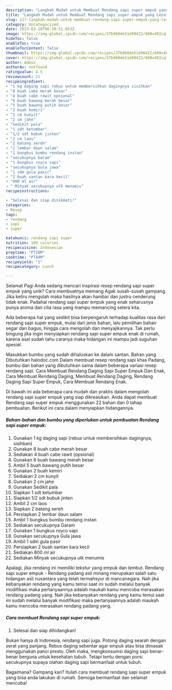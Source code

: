```yaml
---
description: "Langkah Mudah untuk Membuat Rendang sapi super empuk yang Lezat Sekali"
title: "Langkah Mudah untuk Membuat Rendang sapi super empuk yang Lezat Sekali"
slug: 217-langkah-mudah-untuk-membuat-rendang-sapi-super-empuk-yang-lezat-sekali
category: Uncategorized
date: 2023-03-28T06:39:51.053Z
image: https://img-global.cpcdn.com/recipes/37b968de51d98422/680x482cq70/rendang-sapi-super-empuk-foto-resep-utama.jpg
hideToc: false
enableToc: true
enableTocContent: false
thumbnail: https://img-global.cpcdn.com/recipes/37b968de51d98422/680x482cq70/rendang-sapi-super-empuk-foto-resep-utama.jpg
cover: https://img-global.cpcdn.com/recipes/37b968de51d98422/680x482cq70/rendang-sapi-super-empuk-foto-resep-utama.jpg
author: Admin
authorAv: notfound
ratingvalue: 4.5
reviewcount: 21
recipeingredient:
- "1 kg daging sapi rebus untuk membersihkan dagingnya sisihkan"
- "8 buah cabe merah besar"
- "4 buah cabe rawit opsional"
- "6 buah bawang merah besar"
- "5 buah bawang putih besar"
- "2 buah kemiri"
- "2 cm kunyit"
- "2 cm jahe"
- "Sedikit pala"
- "1 sdt ketumbar"
- "1/2 sdt bubuk jinten"
- "2 cm laos"
- "2 batang sereh"
- "2 lembar daun salam"
- "1 bungkus bumbu rendang instan"
- "secukupnya Garam"
- "1 bungkus royco sapi"
- "secukupnya Gula jawa"
- "1 sdm gula pasir"
- "2 buah santan kara kecil"
- "800 ml air"
- " Minyak secukupnya utk menumis"
recipeinstructions:

- "Selesai dan siap dinikmati!"
categories:
- Resep
tags:
- rendang
- sapi
- super

katakunci: rendang sapi super 
nutrition: 109 calories
recipecuisine: Indonesian
preptime: "PT28M"
cooktime: "PT44M"
recipeyield: "1"
recipecategory: Lunch

---
```



Selamat Pagi Anda sedang mencari inspirasi resep rendang sapi super empuk yang unik? Cara membuatnya memang Agak susah-susah gampang. Jika keliru mengolah maka hasilnya akan hambar dan justru cenderung tidak enak. Padahal rendang sapi super empuk yang enak seharusnya punya aroma dan cita rasa yang mampu memancing selera kita.


Ada beberapa hal yang sedikit bisa berpengaruh terhadap kualitas rasa dari rendang sapi super empuk, mulai dari jenis bahan, lalu pemilihan bahan segar dan bagus, hingga cara mengolah dan menyajikannya. Tak perlu bingung jika ingin menyiapkan rendang sapi super empuk enak di rumah, karena asal sudah tahu caranya maka hidangan ini mampu jadi suguhan spesial.

Masukkan bumbu yang sudah dihaluskan ke dalam santan. Bahan yang Dibutuhkan halodoc.com Dalam membuat resep rendang sapi khas Padang, bumbu dan bahan yang dibutuhkan sama dalam beberapa variasi resep rendang sapi. Cara Membuat Rendang Daging Sapi Super Empuk Dan Enak, Cara Membuat Rendang Daging, Membuat Rendang Daging, Rendang Daging Sapi Super Empuk, Cara Membuat Rendang Enak.


Di bawah ini ada beberapa cara mudah dan praktis dalam mengolah rendang sapi super empuk yang siap dikreasikan. Anda dapat membuat Rendang sapi super empuk menggunakan 22 bahan dan 0 tahap pembuatan. Berikut ini cara dalam menyiapkan hidangannya.

<!--inarticleads1-->

##### Bahan-bahan dan bumbu yang diperlukan untuk pembuatan Rendang sapi super empuk:

1. Gunakan 1 kg daging sapi (rebus untuk membersihkan dagingnya, sisihkan)
1. Gunakan 8 buah cabe merah besar
1. Sediakan 4 buah cabe rawit (opsional)
1. Gunakan 6 buah bawang merah besar
1. Ambil 5 buah bawang putih besar
1. Gunakan 2 buah kemiri
1. Sediakan 2 cm kunyit
1. Gunakan 2 cm jahe
1. Gunakan Sedikit pala
1. Siapkan 1 sdt ketumbar
1. Siapkan 1/2 sdt bubuk jinten
1. Ambil 2 cm laos
1. Siapkan 2 batang sereh
1. Persiapkan 2 lembar daun salam
1. Ambil 1 bungkus bumbu rendang instan
1. Sediakan secukupnya Garam
1. Gunakan 1 bungkus royco sapi
1. Gunakan secukupnya Gula jawa
1. Ambil 1 sdm gula pasir
1. Persiapkan 2 buah santan kara kecil
1. Sediakan 800 ml air
1. Sediakan  Minyak secukupnya utk menumis


Apalagi, jika rendang ini memiliki tekstur yang empuk dan lembut. Rendang sapi super empuk - Rendang padang asli minang merupakan salah satu hidangan asli nusantara yang telah termahsyur di mancanegara. Nah jika kebanyakan rendang yang kamu temui saat ini sudah melalui banyak modifikasi maka pertanyaannya adalah maukah kamu mencoba merasakan rendang padang yang. Nah jika kebanyakan rendang yang kamu temui saat ini sudah melalui banyak modifikasi maka pertanyaannya adalah maukah kamu mencoba merasakan rendang padang yang. 

<!--inarticleads2-->

##### Cara membuat Rendang sapi super empuk:


1. Selesai dan siap dihidangkan!

Bukan hanya di Indonesia, rendang sapi juga. Potong daging searah dengan serat yang panjang. Rebus daging sebentar agar empuk atau bisa dimasak menggunakan panci presto. Oleh maka, mengkonsumsi daging sapi benar-benar berguna untuk kesehatan tubuh. Tetapi tentu dengan porsi secukupnya supaya olahan daging sapi bermanfaat untuk tubuh. 

Bagaimana? Gampang kan? Itulah cara membuat rendang sapi super empuk yang bisa anda lakukan di rumah. Semoga bermanfaat dan selamat mencoba!
